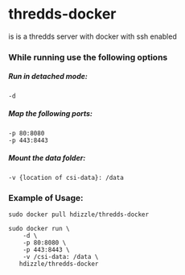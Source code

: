 # thredds-docker
is is a thredds server with docker with ssh enabled

### While running use the following options

##### Run in detached mode:
    -d
    
##### Map the following ports:
    -p 80:8080
    -p 443:8443

##### Mount the data folder:
    -v {location of csi-data}: /data

### Example of Usage:
    sudo docker pull hdizzle/thredds-docker

    sudo docker run \
        -d \
        -p 80:8080 \
        -p 443:8443 \
        -v /csi-data: /data \
       hdizzle/thredds-docker


